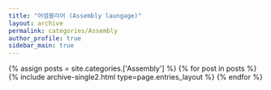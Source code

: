 ```yaml
---
title: "어셈블리어 (Assembly laungage)"
layout: archive
permalink: categories/Assembly
author_profile: true
sidebar_main: true
---
```



{% assign posts = site.categories.['Assembly'] %}
{% for post in posts %} {% include archive-single2.html type=page.entries_layout %} {% endfor %}
